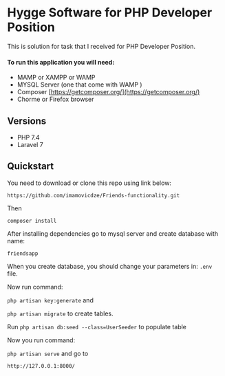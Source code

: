 # Hygge Software for PHP Developer Position 

This is solution for task that I received for PHP Developer Position.

#### To run this application you will need:
- MAMP or XAMPP or WAMP
- MYSQL Server (one that come with WAMP ) 
- Composer [https://getcomposer.org/](https://getcomposer.org/)
- Chorme or Firefox browser

## Versions
* PHP 7.4
* Laravel 7

## Quickstart

You need to download or clone this repo using link below:

`https://github.com/imamovicdze/Friends-functionality.git`

Then

`composer install`

After installing dependencies go to mysql server and create database with name:

`friendsapp`

When you create database, you should change your parameters in: `.env` file.

Now run command:
 
`php artisan key:generate` and 
 
`php artisan migrate` to create tables.

Run `php artisan db:seed --class=UserSeeder` to populate table 

Now you run command: 

`php artisan serve` and go to 

`http://127.0.0.1:8000/`
